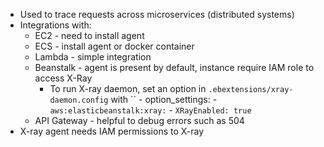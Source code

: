 - Used to trace requests across microservices (distributed systems)
- Integrations with:
	- EC2 - need to install agent
	- ECS - install agent  or docker container
	- Lambda - simple integration 
	- Beanstalk - agent is present by default, instance require IAM role to access X-Ray
		-  To run X-ray daemon, set an option in `.ebextensions/xray-daemon.config` with 
``			- option_settings:
						- `aws:elasticbeanstalk:xray:`
							- `XRayEnabled: true`
	- API Gateway - helpful to debug errors such as 504
- X-ray agent needs IAM permissions to X-ray